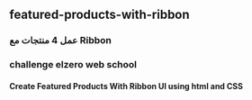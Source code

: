 ##  featured-products-with-ribbon
### عمل 4 منتجات مع Ribbon
### challenge elzero web school
#### Create Featured Products With Ribbon UI using html and CSS
